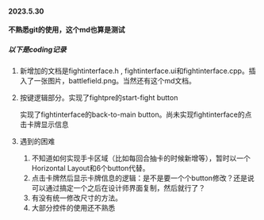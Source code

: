 #### 2023.5.30

**不熟悉git的使用，这个md也算是测试**

##### 以下是coding记录

1. 新增加的文档是fightinterface.h , fightinterface.ui和fightinterface.cpp。插入了一张图片，battlefield.png。当然还有这个md文档。

2. 按键逻辑部分。实现了fightpre的start-fight button

   实现了fightinterface的back-to-main button。尚未实现fightinterface的点击卡牌显示信息

3. 遇到的困难

   1. 不知道如何实现手卡区域（比如每回合抽卡的时候新增等），暂时以一个Horizontal Layout和6个button代替。
   2. 点击卡牌然后显示卡牌信息的逻辑：是不是要一个个button修改？还是说可以通过搞定一个之后在设计师界面复制，然后就行了？
   3. 有没有统一修改尺寸的方法。
   4. 大部分控件的使用还不熟悉